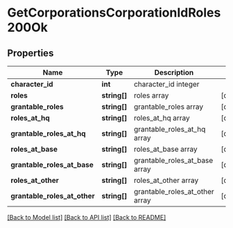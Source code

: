 # GetCorporationsCorporationIdRoles200Ok

## Properties
Name | Type | Description | Notes
------------ | ------------- | ------------- | -------------
**character_id** | **int** | character_id integer | 
**roles** | **string[]** | roles array | [optional] 
**grantable_roles** | **string[]** | grantable_roles array | [optional] 
**roles_at_hq** | **string[]** | roles_at_hq array | [optional] 
**grantable_roles_at_hq** | **string[]** | grantable_roles_at_hq array | [optional] 
**roles_at_base** | **string[]** | roles_at_base array | [optional] 
**grantable_roles_at_base** | **string[]** | grantable_roles_at_base array | [optional] 
**roles_at_other** | **string[]** | roles_at_other array | [optional] 
**grantable_roles_at_other** | **string[]** | grantable_roles_at_other array | [optional] 

[[Back to Model list]](../README.md#documentation-for-models) [[Back to API list]](../README.md#documentation-for-api-endpoints) [[Back to README]](../README.md)



